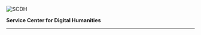 ![SCDH][logo]

**Service Center for Digital Humanities**

---

[logo]: https://www.uni-muenster.de/imperia/md/images/SCDH/_v/logo.svg
